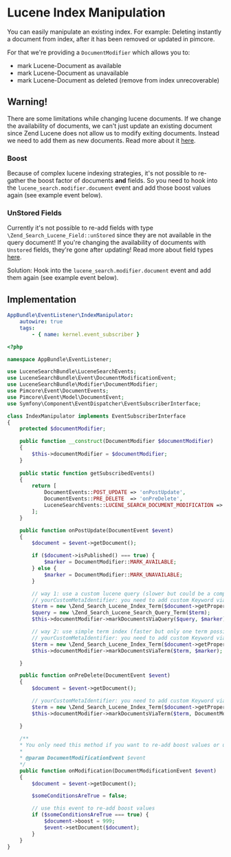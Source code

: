 # Lucene Index Manipulation

You can easily manipulate an existing index. 
For example: Deleting instantly a document from index, after it has been removed or updated in pimcore.

For that we're providing a `DocumentModifier` which allows you to:

- mark Lucene-Document as available
- mark Lucene-Document as unavailable
- mark Lucene-Document as deleted (remove from index unrecoverable)

## Warning!
There are some limitations while changing lucene documents. 
If we change the availability of documents, we can't just update an existing document
since Zend Lucene does not allow us to modify exiting documents. Instead we need to add them as new documents.
Read more about it [here](https://framework.zend.com/manual/1.12/en/zend.search.lucene.index-creation.html#zend.search.lucene.index-creation.document-updating).

### Boost
Because of complex lucene indexing strategies, it's not possible to re-gather the boost factor of documents **and** fields.
So you need to hook into the `lucene_search.modifier.document` event and add those boost values again (see example event below).

### UnStored Fields
Currently it's not possible to re-add fields with type `\Zend_Search_Lucene_Field::unStored` since they are not available in the query document!
If you're changing the availability of documents with `Unstored` fields, they're gone after updating!
Read more about field types [here](https://framework.zend.com/manual/1.10/en/zend.search.lucene.overview.html#zend.search.lucene.index-creation.understanding-field-types).

Solution: Hook into the `lucene_search.modifier.document` event and add them again (see example event below).

## Implementation

```yaml
AppBundle\EventListener\IndexManipulator:
    autowire: true
    tags:
        - { name: kernel.event_subscriber }
```

```php
<?php

namespace AppBundle\EventListener;

use LuceneSearchBundle\LuceneSearchEvents;
use LuceneSearchBundle\Event\DocumentModificationEvent;
use LuceneSearchBundle\Modifier\DocumentModifier;
use Pimcore\Event\DocumentEvents;
use Pimcore\Event\Model\DocumentEvent;
use Symfony\Component\EventDispatcher\EventSubscriberInterface;

class IndexManipulator implements EventSubscriberInterface
{
    protected $documentModifier;

    public function __construct(DocumentModifier $documentModifier)
    {
        $this->documentModifier = $documentModifier;
    }
    
    public static function getSubscribedEvents()
    {
        return [
            DocumentEvents::POST_UPDATE => 'onPostUpdate',
            DocumentEvents::PRE_DELETE  => 'onPreDelete',
            LuceneSearchEvents::LUCENE_SEARCH_DOCUMENT_MODIFICATION => 'onModification',
        ];
    }

    public function onPostUpdate(DocumentEvent $event)
    {
        $document = $event->getDocument();

        if ($document->isPublished() === true) {
            $marker = DocumentModifier::MARK_AVAILABLE;
        } else {
            $marker = DocumentModifier::MARK_UNAVAILABLE;
        }

        // way 1: use a custom lucene query (slower but could be a complex query)
        // yourCustomMetaIdentifier: you need to add custom Keyword via the lucene_search.task.parser.html_parser event
        $term = new \Zend_Search_Lucene_Index_Term($document->getProperty('yourCustomMetaIdentifierProperty'), 'yourIdentifier');
        $query = new \Zend_Search_Lucene_Search_Query_Term($term);
        $this->documentModifier->markDocumentsViaQuery($query, $marker);

        // way 2: use simple term index (faster but only one term possible)
        // yourCustomMetaIdentifier: you need to add custom Keyword via the lucene_search.task.parser.html_parser event
        $term = new \Zend_Search_Lucene_Index_Term($document->getProperty('yourCustomMetaIdentifierProperty'), 'yourIdentifier');
        $this->documentModifier->markDocumentsViaTerm($term, $marker);

    }

    public function onPreDelete(DocumentEvent $event)
    {
        $document = $event->getDocument();

        // yourCustomMetaIdentifier: you need to add custom Keyword via the lucene_search.task.parser.html_parser event
        $term = new \Zend_Search_Lucene_Index_Term($document->getProperty('yourCustomMetaIdentifierProperty'), 'yourIdentifier');
        $this->documentModifier->markDocumentsViaTerm($term, DocumentModifier::MARK_DELETED);

    }
    
    /**
    * You only need this method if you want to re-add boost values or unstored fields.
    * 
    * @param DocumentModificationEvent $event
    */
    public function onModification(DocumentModificationEvent $event)
    {
        $document = $event->getDocument();

        $someConditionsAreTrue = false;

        // use this event to re-add boost values
        if ($someConditionsAreTrue === true) {
            $document->boost = 999;
            $event->setDocument($document);
        }
    }
}
```